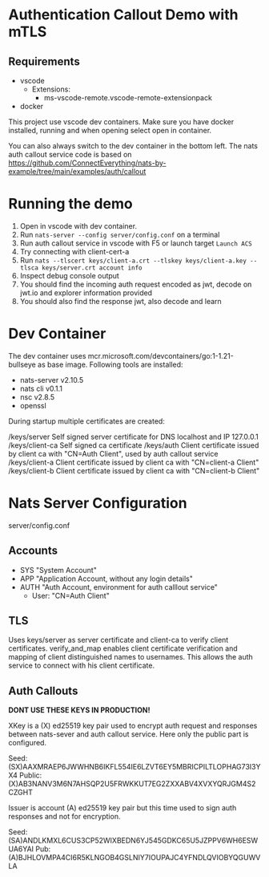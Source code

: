 # Authentication Callout Demo with mTLS

## Requirements
- vscode
  - Extensions:
    - ms-vscode-remote.vscode-remote-extensionpack
- docker

This project use vscode dev containers. Make sure you have docker installed, 
running and when opening select open in container.

You can also always switch to the dev container in the bottom left.
The nats auth callout service code is based on https://github.com/ConnectEverything/nats-by-example/tree/main/examples/auth/callout


# Running the demo

1. Open in vscode with dev container.
2. Run `nats-server --config server/config.conf` on a terminal
3. Run auth callout service in vscode with F5 or launch target `Launch ACS`
4. Try connecting with client-cert-a
  1. Run `nats --tlscert keys/client-a.crt --tlskey keys/client-a.key --tlsca keys/server.crt account info`
5. Inspect debug console output
  1. You should find the incoming auth request encoded as jwt, decode on jwt.io and explorer information provided
  2. You should also find the response jwt, also decode and learn

# Dev Container

The dev container uses mcr.microsoft.com/devcontainers/go:1-1.21-bullseye as base image.
Following tools are installed:
 - nats-server v2.10.5
 - nats cli v0.1.1
 - nsc v2.8.5
 - openssl

During startup multiple certificates are created:

/keys/server Self signed server certificate for DNS localhost and IP 127.0.0.1
/keys/client-ca Self signed ca certificate
/keys/auth Client certificate issued by client ca with "CN=Auth Client", used by auth callout service
/keys/client-a Client certificate issued by client ca with "CN=client-a Client"
/keys/client-b Client certificate issued by client ca with "CN=client-b Client"

# Nats Server Configuration

server/config.conf

## Accounts

- SYS "System Account"
- APP "Application Account, without any login details"
- AUTH "Auth Account, environment for auth calllout service"
  - User: "CN=Auth Client"

## TLS

Uses keys/server as server certificate and client-ca to verify client certificates.
verify_and_map enables client certificate verification and mapping of client 
distinguished names to usernames. This allows the auth service to connect with his 
client certificate.

## Auth Callouts

**DONT USE THESE KEYS IN PRODUCTION!**

XKey is a (X) ed25519 key pair used to encrypt auth request and responses between 
nats-sever and auth callout service. Here only the public part is configured.

Seed:   (SX)AAXMRAEP6JWWHNB6IKFL554IE6LZVT6EY5MBRICPILTLOPHAG73I3YX4
Public: (X)AB3NANV3M6N7AHSQP2U5FRWKKUT7EG2ZXXABV4XVXYQRJGM4S2CZGHT

Issuer is account (A) ed25519 key pair but this time used to sign auth responses 
and not for encryption.

Seed: (SA)ANDLKMXL6CUS3CP52WIXBEDN6YJ545GDKC65U5JZPPV6WH6ESWUA6YAI
Pub: (A)BJHLOVMPA4CI6R5KLNGOB4GSLNIY7IOUPAJC4YFNDLQVIOBYQGUWVLA